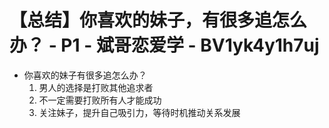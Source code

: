 # 【总结】你喜欢的妹子，有很多追怎么办？ - P1 - 斌哥恋爱学 - BV1yk4y1h7uj

-   你喜欢的妹子有很多追怎么办？
    1.  男人的选择是打败其他追求者
    2.  不一定需要打败所有人才能成功
    3.  关注妹子，提升自己吸引力，等待时机推动关系发展